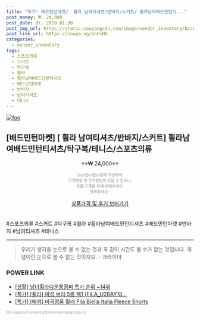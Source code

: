 ```yaml
--- 
title: "특가! 배드민턴마켓/  휠라 남여티셔츠/반바지/스커트/ 휠라남여배드민턴티..." 
post_money: ₩. 24,000 
post_date: dt. 2020.01.30 
post_img_url: https://static.coupangcdn.com/image/vendor_inventory/bcc6/542d0e62ed700ce7cbc46e915aeacd6b1bf75ad49f04008d5c785fdb1a0e.jpg 
post_link_url: https://coupa.ng/bnFzHD 
categories: 
  - vendor_inventory 
tags: 
  - 스포츠의류 
  - 스커트 
  - 탁구복 
  - 휠라 
  - 휠라남여배드민턴티셔츠 
  - 배드민턴마켓 
  - 반바지 
  - 남여티셔츠 
  - 테니스 
--- 
```

[![foo](https://static.coupangcdn.com/image/vendor_inventory/bcc6/542d0e62ed700ce7cbc46e915aeacd6b1bf75ad49f04008d5c785fdb1a0e.jpg)](https://coupa.ng/bnFzHD) 

## [배드민턴마켓] [ 휠라 남여티셔츠/반바지/스커트] 휠라남여배드민턴티셔츠/탁구복/테니스/스포츠의류 
<p style="text-align: center;">**₩ 24,000**</p> 
<p style="text-align: center;"><span style="color: #898c8f; font-family: Georgia,Times,serif; font-size: 0.75em;">2020년01월30일에 작성되어, <br>가격변동 및 추가할인이 있을 수 있으니,<br> 상품 가격을 꼭!확인해주세요.<br>행복하세요~</span> 
</p>	 
<div markdown="0" style="text-align: center;"><a href="https://coupa.ng/bnFzHD" class="btn btn--success">상품가격 및 후기 보러가기</a></div> 
<br><br> 
  #스포츠의류 #스커트 #탁구복 #휠라 #휠라남여배드민턴티셔츠 #배드민턴마켓 #반바지 #남여티셔츠 #테니스 
<hr> 

> 우리가 생각을 눈으로 볼 수 없는 것과 꼭 같이 시간도 볼 수가 없는 것입니다. 개념이란 눈으로 볼 수 없는 것이지요. - 크라이더 


### POWER LINK

* <a href="https://blog.naver.com/sakai111/221783700600" target="_blank"> [생활] 남녀휠라다운롱점퍼 특가 순위 ~14위</a>
* <a href="https://blog.naver.com/an0733/221789694338" target="_blank">[특가] [휠라] 여성 브라 5종 택1 (FILA_U2BAY18...</a>
* <a href="https://blog.naver.com/sakai111/221790483408" target="_blank">[특가] [해외] 미국정품 휠라 Fila Biella Italia Fleece Shorts</a>

<span style="color: #898c8f; font-family: Georgia,Times,serif; font-size: 0.55em;">파트너스활동으로 작성자에게 일정액의 커미션이 제공될수 있습니다.</span> 

